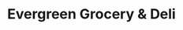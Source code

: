 ---
title: "Evergreen Grocery & Deli"
url: /minneapolis/evergreen-grocery-und-deli/
shop: Supermarkt
---
